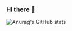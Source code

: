 ### Hi there 👋

![Anurag's GitHub stats](https://github-readme-stats.vercel.app/api?username=hangyuCho&show_icons=true&theme=radical)
<!--
**hangyuCho/hangyuCho** is a ✨ _special_ ✨ repository because its `README.md` (this file) appears on your GitHub profile.

Here are some ideas to get you started:

- 🔭 I’m currently working on ...
- 🌱 I’m currently learning ...
- 👯 I’m looking to collaborate on ...
- 🤔 I’m looking for help with ...
- 💬 Ask me about ...
- 📫 How to reach me: ...
- 😄 Pronouns: ...
- ⚡ Fun fact: ...
-->
